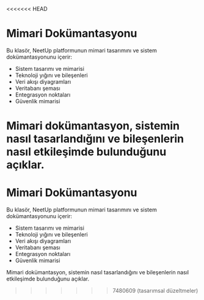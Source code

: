 <<<<<<< HEAD
# Mimari Dokümantasyonu

Bu klasör, NeetUp platformunun mimari tasarımını ve sistem dokümantasyonunu içerir:

- Sistem tasarımı ve mimarisi
- Teknoloji yığını ve bileşenleri
- Veri akışı diyagramları
- Veritabanı şeması
- Entegrasyon noktaları
- Güvenlik mimarisi

Mimari dokümantasyon, sistemin nasıl tasarlandığını ve bileşenlerin nasıl etkileşimde bulunduğunu açıklar.
=======
# Mimari Dokümantasyonu

Bu klasör, NeetUp platformunun mimari tasarımını ve sistem dokümantasyonunu içerir:

- Sistem tasarımı ve mimarisi
- Teknoloji yığını ve bileşenleri
- Veri akışı diyagramları
- Veritabanı şeması
- Entegrasyon noktaları
- Güvenlik mimarisi

Mimari dokümantasyon, sistemin nasıl tasarlandığını ve bileşenlerin nasıl etkileşimde bulunduğunu açıklar.
>>>>>>> 7480609 (tasarımsal düzeltmeler)
